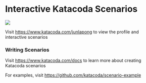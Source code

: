 # Interactive Katacoda Scenarios

[![](http://shields.katacoda.com/katacoda/junlapong/count.svg)](https://www.katacoda.com/junlapong "Get your profile on Katacoda.com")

Visit https://www.katacoda.com/junlapong to view the profile and interactive scenarios

### Writing Scenarios
Visit https://www.katacoda.com/docs to learn more about creating Katacoda scenarios

For examples, visit https://github.com/katacoda/scenario-example
